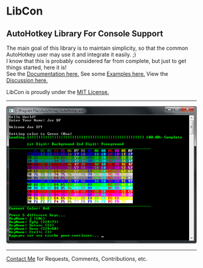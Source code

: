 LibCon
================================================
AutoHotkey Library For Console Support
------------------------------------------------
The main goal of this library is to maintain simplicity, so that the common AutoHotkey user may use it and integrate it easily. ;)  
I know that this is probably considered far from complete, but just to get things started, here it is!  
See the [Documentation here.](LibCon_docs.md) See some [Examples here.](Examples.md) View the [Discussion here.](http://www.autohotkey.com/board/topic/96895-libcon-autohotkey-library-for-console-support/)  

LibCon is proudly under the [MIT License.](License.md)
  
------------------------------------------------
![Preview](preview.png "Preview")
  
------------------------------------------------
[Contact Me](mailto:joedf@users.sourceforge.net) for Requests, Comments, Contributions, etc.